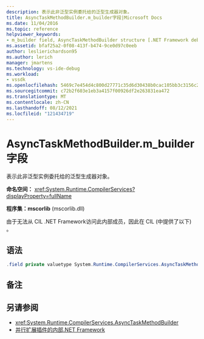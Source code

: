 ```yaml
---
description: 表示此非泛型实例委托给的泛型生成器对象。
title: AsyncTaskMethodBuilder.m_builder字段|Microsoft Docs
ms.date: 11/04/2016
ms.topic: reference
helpviewer_keywords:
- m_builder field, AsyncTaskMethodBuilder structure [.NET Framework debug engines]
ms.assetid: bfaf25a2-0f08-413f-b474-9ce0d97c0eeb
author: leslierichardson95
ms.author: lerich
manager: jmartens
ms.technology: vs-ide-debug
ms.workload:
- vssdk
ms.openlocfilehash: 5469c7e454d4c800d27771c35d6d30438b0cac105bb3c3156c2d10cc79a73071
ms.sourcegitcommit: c72b2f603e1eb3a4157f00926df2e263831ea472
ms.translationtype: MT
ms.contentlocale: zh-CN
ms.lasthandoff: 08/12/2021
ms.locfileid: "121434719"
---
```

# <a name="asynctaskmethodbuilderm_builder-field"></a>AsyncTaskMethodBuilder.m_builder字段
表示此非泛型实例委托给的泛型生成器对象。

 **命名空间：** <xref:System.Runtime.CompilerServices?displayProperty=fullName>

 **程序集：mscorlib** (mscorlib.dll) 

 由于无法从 CIL .NET Framework访问此内部成员，因此在 CIL (中提供了以下) 。

## <a name="syntax"></a>语法

```csharp
.field private valuetype System.Runtime.CompilerServices.AsyncTaskMethodBuilder`1<valuetype System.Threading.Tasks.VoidTaskResult> m_builder
```

## <a name="remarks"></a>备注

## <a name="see-also"></a>另请参阅
- <xref:System.Runtime.CompilerServices.AsyncTaskMethodBuilder>
- [并行扩展插件的内部.NET Framework](../../extensibility/debugger/parallel-extension-internals-for-the-dotnet-framework.md)
